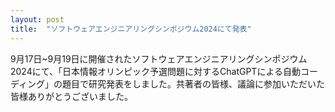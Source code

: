 ```yaml
---
layout: post
title:  "ソフトウェアエンジニアリングシンポジウム2024にて発表"
---
```


9月17日~9月19日に開催されたソフトウェアエンジニアリングシンポジウム2024にて、「日本情報オリンピック予選問題に対するChatGPTによる自動コーディング」の題目で研究発表をしました。共著者の皆様、議論に参加いただいた皆様ありがとうございました。
